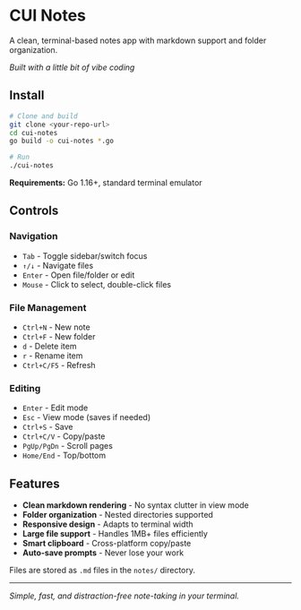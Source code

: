 # CUI Notes

A clean, terminal-based notes app with markdown support and folder organization.

*Built with a little bit of vibe coding*

## Install

```bash
# Clone and build
git clone <your-repo-url>
cd cui-notes
go build -o cui-notes *.go

# Run
./cui-notes
```

**Requirements:** Go 1.16+, standard terminal emulator

## Controls

### Navigation
- `Tab` - Toggle sidebar/switch focus
- `↑/↓` - Navigate files
- `Enter` - Open file/folder or edit
- `Mouse` - Click to select, double-click files

### File Management  
- `Ctrl+N` - New note
- `Ctrl+F` - New folder
- `d` - Delete item
- `r` - Rename item
- `Ctrl+C/F5` - Refresh

### Editing
- `Enter` - Edit mode
- `Esc` - View mode (saves if needed)
- `Ctrl+S` - Save
- `Ctrl+C/V` - Copy/paste
- `PgUp/PgDn` - Scroll pages
- `Home/End` - Top/bottom

## Features

- **Clean markdown rendering** - No syntax clutter in view mode
- **Folder organization** - Nested directories supported
- **Responsive design** - Adapts to terminal width
- **Large file support** - Handles 1MB+ files efficiently
- **Smart clipboard** - Cross-platform copy/paste
- **Auto-save prompts** - Never lose your work

Files are stored as `.md` files in the `notes/` directory.

---

*Simple, fast, and distraction-free note-taking in your terminal.*